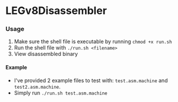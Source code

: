 # LEGv8Disassembler

### Usage
1. Make sure the shell file is executable by running `chmod +x run.sh`
2. Run the shell file with `./run.sh <filename>`
3. View disassembled binary

#### Example
- I've provided 2 example files to test with: `test.asm.machine` and `test2.asm.machine`.
- Simply run `./run.sh test.asm.machine`